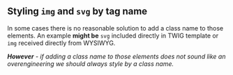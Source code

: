 ## Styling `img` and `svg` by tag name

In some cases there is no reasonable solution to add a class name to those elements.
An example **might be** `svg` included directly in TWIG template or `img` received
directly from WYSIWYG.

_**However** - if adding a class name to those elements does not sound like an
overengineering we should always style by a class name._
